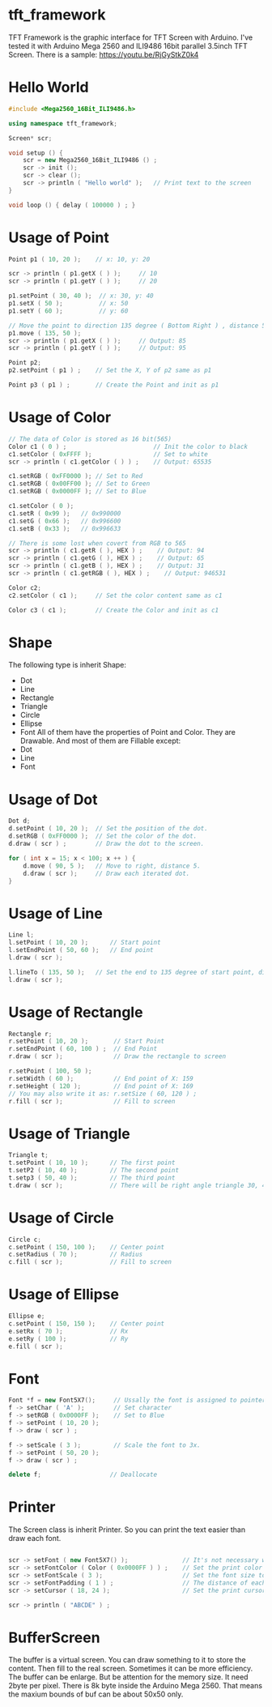 # tft_framework
TFT Framework is the graphic interface for TFT Screen with Arduino.
I've tested it with Arduino Mega 2560 and ILI9486 16bit parallel 3.5inch TFT Screen.
There is a sample:
https://youtu.be/RjGyStkZ0k4

# Hello World
```cpp
#include <Mega2560_16Bit_ILI9486.h>

using namespace tft_framework;

Screen* scr;

void setup () {
    scr = new Mega2560_16Bit_ILI9486 () ;
    scr -> init ();
    scr -> clear ();
    scr -> println ( "Hello world" );   // Print text to the screen
}

void loop () { delay ( 100000 ) ; }
```

# Usage of Point
```cpp
Point p1 ( 10, 20 );    // x: 10, y: 20

scr -> println ( p1.getX ( ) );     // 10
scr -> println ( p1.getY ( ) );     // 20

p1.setPoint ( 30, 40 );  // x: 30, y: 40
p1.setX ( 50 );          // x: 50
p1.setY ( 60 );          // y: 60

// Move the point to direction 135 degree ( Bottom Right ) , distance 50.
p1.move ( 135, 50 );    
scr -> println ( p1.getX ( ) );     // Output: 85
scr -> println ( p1.getY ( ) );     // Output: 95

Point p2;
p2.setPoint ( p1 ) ;    // Set the X, Y of p2 same as p1

Point p3 ( p1 ) ;       // Create the Point and init as p1
```

# Usage of Color
```cpp
// The data of Color is stored as 16 bit(565)
Color c1 ( 0 ) ;                        // Init the color to black
c1.setColor ( 0xFFFF );                 // Set to white
scr -> println ( c1.getColor ( ) ) ;    // Output: 65535

c1.setRGB ( 0xFF0000 ); // Set to Red
c1.setRGB ( 0x00FF00 ); // Set to Green
c1.setRGB ( 0x0000FF ); // Set to Blue

c1.setColor ( 0 );
c1.setR ( 0x99 );   // 0x990000
c1.setG ( 0x66 );   // 0x996600
c1.setB ( 0x33 );   // 0x996633

// There is some lost when covert from RGB to 565
scr -> println ( c1.getR ( ), HEX ) ;    // Output: 94
scr -> println ( c1.getG ( ), HEX ) ;    // Output: 65
scr -> println ( c1.getB ( ), HEX ) ;    // Output: 31
scr -> println ( c1.getRGB ( ), HEX ) ;    // Output: 946531

Color c2;
c2.setColor ( c1 );     // Set the color content same as c1

Color c3 ( c1 );        // Create the Color and init as c1
```

# Shape
The following type is inherit Shape:
- Dot
- Line
- Rectangle
- Triangle
- Circle
- Ellipse
- Font
All of them have the properties of Point and Color.
They are Drawable. And most of them are Fillable except:
- Dot
- Line
- Font

# Usage of Dot
```cpp
Dot d;
d.setPoint ( 10, 20 );  // Set the position of the dot.
d.setRGB ( 0xFF0000 );  // Set the color of the dot.
d.draw ( scr ) ;        // Draw the dot to the screen.

for ( int x = 15; x < 100; x ++ ) {
    d.move ( 90, 5 );   // Move to right, distance 5.
    d.draw ( scr );     // Draw each iterated dot.
}
```

# Usage of Line
```cpp
Line l;
l.setPoint ( 10, 20 );      // Start point
l.setEndPoint ( 50, 60 );   // End point
l.draw ( scr );

l.lineTo ( 135, 50 );   // Set the end to 135 degree of start point, distance 50
l.draw ( scr );
```

# Usage of Rectangle
```cpp
Rectangle r;
r.setPoint ( 10, 20 );       // Start Point
r.setEndPoint ( 60, 100 ) ;  // End Point
r.draw ( scr );              // Draw the rectangle to screen

r.setPoint ( 100, 50 );
r.setWidth ( 60 );           // End point of X: 159
r.setHeight ( 120 );         // End point of X: 169
// You may also write it as: r.setSize ( 60, 120 ) ;
r.fill ( scr );              // Fill to screen
```

# Usage of Triangle
```cpp
Triangle t;
t.setPoint ( 10, 10 );      // The first point
t.setP2 ( 10, 40 );         // The second point
t.setp3 ( 50, 40 );         // The third point
t.draw ( scr );             // There will be right angle triangle 30, 40, 50 
```

# Usage of Circle
```cpp
Circle c;
c.setPoint ( 150, 100 );    // Center point
c.setRadius ( 70 );         // Radius
c.fill ( scr );             // Fill to screen
```

# Usage of Ellipse
```cpp
Ellipse e;
c.setPoint ( 150, 150 );    // Center point
e.setRx ( 70 );             // Rx
e.setRy ( 100 );            // Ry
e.fill ( scr );
```

# Font
```cpp
Font *f = new Font5X7();     // Ussally the font is assigned to pointer.
f -> setChar ( 'A' );        // Set character
f -> setRGB ( 0x0000FF );    // Set to Blue
f -> setPoint ( 10, 20 );
f -> draw ( scr ) ;

f -> setScale ( 3 );         // Scale the font to 3x.
f -> setPoint ( 50, 20 );
f -> draw ( scr ) ;

delete f;                   // Deallocate
```

# Printer
The Screen class is inherit Printer.
So you can print the text easier than draw each font.
```cpp

scr -> setFont ( new Font5X7() );               // It's not necessary when using default font.
scr -> setFontColor ( Color ( 0x0000FF ) ) ;    // Set the print color to blue.
scr -> setFontScale ( 3 );                      // Set the font size to 3x.
scr -> setFontPadding ( 1 ) ;                   // The distance of each char.
scr -> setCursor ( 18, 24 );                    // Set the print cursor

scr -> println ( "ABCDE" ) ;
```

# BufferScreen
The buffer is a virtual screen. You can draw something to it to store the content.
Then fill to the real screen. Sometimes it can be more efficiency. The buffer can be enlarge.
But be attention for the memory size. It need 2byte per pixel.
There is 8k byte inside the Arduino Mega 2560.
That means the maxium bounds of buf can be about 50x50 only.
